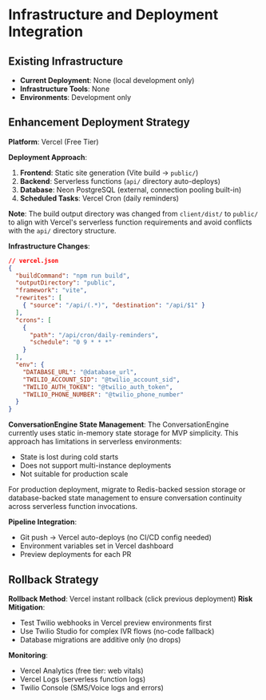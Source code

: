 # Infrastructure and Deployment Integration

## Existing Infrastructure

- **Current Deployment**: None (local development only)
- **Infrastructure Tools**: None
- **Environments**: Development only

## Enhancement Deployment Strategy

**Platform**: Vercel (Free Tier)

**Deployment Approach**:
1. **Frontend**: Static site generation (Vite build → `public/`)
2. **Backend**: Serverless functions (`api/` directory auto-deploys)
3. **Database**: Neon PostgreSQL (external, connection pooling built-in)
4. **Scheduled Tasks**: Vercel Cron (daily reminders)

**Note**: The build output directory was changed from `client/dist/` to `public/` to align with Vercel's serverless function requirements and avoid conflicts with the `api/` directory structure.

**Infrastructure Changes**:
```json
// vercel.json
{
  "buildCommand": "npm run build",
  "outputDirectory": "public",
  "framework": "vite",
  "rewrites": [
    { "source": "/api/(.*)", "destination": "/api/$1" }
  ],
  "crons": [
    {
      "path": "/api/cron/daily-reminders",
      "schedule": "0 9 * * *"
    }
  ],
  "env": {
    "DATABASE_URL": "@database_url",
    "TWILIO_ACCOUNT_SID": "@twilio_account_sid",
    "TWILIO_AUTH_TOKEN": "@twilio_auth_token",
    "TWILIO_PHONE_NUMBER": "@twilio_phone_number"
  }
}
```

**ConversationEngine State Management**:
The ConversationEngine currently uses static in-memory state storage for MVP simplicity. This approach has limitations in serverless environments:
- State is lost during cold starts
- Does not support multi-instance deployments
- Not suitable for production scale

For production deployment, migrate to Redis-backed session storage or database-backed state management to ensure conversation continuity across serverless function invocations.

**Pipeline Integration**:
- Git push → Vercel auto-deploys (no CI/CD config needed)
- Environment variables set in Vercel dashboard
- Preview deployments for each PR

## Rollback Strategy

**Rollback Method**: Vercel instant rollback (click previous deployment)
**Risk Mitigation**:
- Test Twilio webhooks in Vercel preview environments first
- Use Twilio Studio for complex IVR flows (no-code fallback)
- Database migrations are additive only (no drops)

**Monitoring**:
- Vercel Analytics (free tier: web vitals)
- Vercel Logs (serverless function logs)
- Twilio Console (SMS/Voice logs and errors)
